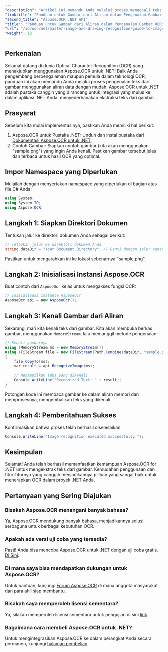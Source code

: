 ```yaml
---
"description": "Artikel ini memandu Anda melalui proses mengenali teks dari gambar menggunakan aliran, memastikan integrasi yang lancar ke dalam aplikasi .NET Anda. Sempurna untuk pengembang dari semua tingkat keahlian."
"linktitle": "Panduan untuk Gambar dari Aliran dalam Pengenalan Gambar OCR"
"second_title": "Aspose.OCR .NET API"
"title": "Panduan untuk Gambar dari Aliran dalam Pengenalan Gambar OCR"
"url": "/id/ocr/net/master-image-and-drawing-recognition/guide-to-image-from-stream/"
"weight": 12
---
```


## Perkenalan

Selamat datang di dunia Optical Character Recognition (OCR) yang menakjubkan menggunakan Aspose.OCR untuk .NET! Baik Anda pengembang berpengalaman maupun pemula dalam teknologi OCR, panduan ini akan memandu Anda melalui proses pengenalan teks dari gambar menggunakan aliran data dengan mudah. Aspose.OCR untuk .NET adalah pustaka canggih yang dirancang untuk integrasi yang mulus ke dalam aplikasi .NET Anda, menyederhanakan ekstraksi teks dari gambar.

## Prasyarat

Sebelum kita mulai implementasinya, pastikan Anda memiliki hal berikut:

1. Aspose.OCR untuk Pustaka .NET: Unduh dan instal pustaka dari [Dokumentasi Aspose.OCR untuk .NET](https://reference.aspose.com/ocr/net/).
2. Contoh Gambar: Siapkan contoh gambar (kita akan menggunakan "sample.png") yang ingin Anda kenali. Pastikan gambar tersebut jelas dan terbaca untuk hasil OCR yang optimal.

## Impor Namespace yang Diperlukan

Mulailah dengan menyertakan namespace yang diperlukan di bagian atas file C# Anda:

```csharp
using System;
using System.IO;
using Aspose.OCR;
```

## Langkah 1: Siapkan Direktori Dokumen

Tentukan jalur ke direktori dokumen Anda sebagai berikut:

```csharp
// Tetapkan jalur ke direktori dokumen Anda
string dataDir = "Your Document Directory"; // Ganti dengan jalur sebenarnya
```

Pastikan untuk mengarahkan ini ke lokasi sebenarnya "sample.png".

## Langkah 2: Inisialisasi Instansi Aspose.OCR

Buat contoh dari `AsposeOcr` kelas untuk mengakses fungsi OCR:

```csharp
// Inisialisasi instance AsposeOcr
AsposeOcr api = new AsposeOcr();
```

## Langkah 3: Kenali Gambar dari Aliran

Sekarang, mari kita kenali teks dari gambar. Kita akan membuka berkas gambar, menggunakan `MemoryStream`, lalu memanggil metode pengenalan:

```csharp
// Kenali gambarnya
using (MemoryStream ms = new MemoryStream())
using (FileStream file = new FileStream(Path.Combine(dataDir, "sample.png"), FileMode.Open, FileAccess.Read))
{
    file.CopyTo(ms);
    var result = api.RecognizeImage(ms);
    
    // Menampilkan teks yang dikenali
    Console.WriteLine("Recognized Text: " + result);
}
```

Potongan kode ini membaca gambar ke dalam aliran memori dan memprosesnya, mengembalikan teks yang dikenali.

## Langkah 4: Pemberitahuan Sukses

Konfirmasikan bahwa proses telah berhasil diselesaikan:

```csharp
Console.WriteLine("Image recognition executed successfully.");
```

## Kesimpulan

Selamat! Anda telah berhasil memanfaatkan kemampuan Aspose.OCR for .NET untuk mengekstrak teks dari gambar. Kemudahan penggunaan dan fitur-fiturnya yang canggih menjadikannya pilihan yang sangat baik untuk menerapkan OCR dalam proyek .NET Anda.

## Pertanyaan yang Sering Diajukan

### Bisakah Aspose.OCR menangani banyak bahasa?

Ya, Aspose.OCR mendukung banyak bahasa, menjadikannya solusi serbaguna untuk berbagai kebutuhan OCR.

### Apakah ada versi uji coba yang tersedia?

Pasti! Anda bisa mencoba Aspose.OCR untuk .NET dengan uji coba gratis. [Di Sini](https://releases.aspose.com/).

### Di mana saya bisa mendapatkan dukungan untuk Aspose.OCR?

Untuk bantuan, kunjungi [Forum Aspose.OCR](https://forum.aspose.com/c/ocr/16) di mana anggota masyarakat dan para ahli siap membantu.

### Bisakah saya memperoleh lisensi sementara?

Ya, silakan memperoleh lisensi sementara untuk pengujian di sini [link](https://purchase.conholdate.com/temporary-license/).

### Bagaimana cara membeli Aspose.OCR untuk .NET?

Untuk mengintegrasikan Aspose.OCR ke dalam perangkat Anda secara permanen, kunjungi [halaman pembelian](https://purchase.conholdate.com/buy).